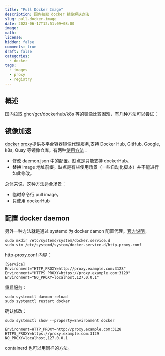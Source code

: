 ```yaml
---
title: "Pull Docker Image"
description: 国内拉取 docker 镜像解决办法
slug: pull-docker-image
date: 2023-06-17T12:51:09+08:00
image:
math:
license:
hidden: false
comments: true
draft: false
categories:
  - docker
tags:
  - images
  - proxy
  - registry
---
```


## 概述

国内拉取 ghcr/gcr/dockerhub/k8s 等的镜像比较困难，有几种方法可以尝试：

## 镜像加速

[docker proxy](https://dockerproxy.com/)提供多平台容器镜像代理服务,支持 Docker Hub, GitHub, Google, k8s, Quay 等镜像仓库。有两种[使用方法](https://dockerproxy.com/docs)：

- 修改 daemon.json 中的配置。缺点是只能支持 dockerHub。
- 替换 image 地址前缀。缺点是有些使用场景（一些自动化脚本）并不能进行如此修改。

总体来说，这种方法适合场景：

- 临时命令行 pull image。
- 只使用 dockerHub

## 配置 docker daemon

另外一种方法就是通过 systemd 为 docker damon 配置代理。[官方说明](https://docs.docker.com/config/daemon/systemd/#httphttps-proxy)。

```shell
sudo mkdir /etc/systemd/system/docker.service.d
sudo vim /etc/systemd/system/docker.service.d/http-proxy.conf
```

http-proxy.conf 内容：

```shell
[Service]
Environment="HTTP_PROXY=http://proxy.example.com:3128"
Environment="HTTPS_PROXY=https://proxy.example.com:3129"
Environment="NO_PROXY=localhost,127.0.0.1"
```

重启服务：

```shell
sudo systemctl daemon-reload
sudo systemctl restart docker
```

确认修改：

```shell
sudo systemctl show --property=Environment docker
```

`Environment=HTTP_PROXY=http://proxy.example.com:3128 HTTPS_PROXY=https://proxy.example.com:3129 NO_PROXY=localhost,127.0.0.1`

containerd 也可以用同样的方法。
